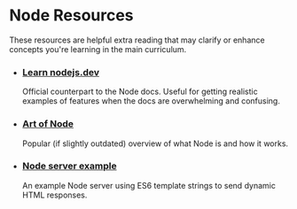 # Node Resources

These resources are helpful extra reading that may clarify or enhance concepts you're learning in the main curriculum.

- ### [Learn nodejs.dev](https://nodejs.dev/learn)
  Official counterpart to the Node docs. Useful for getting realistic examples of features when the docs are overwhelming and confusing.
- ### [Art of Node](https://github.com/maxogden/art-of-node)
  Popular (if slightly outdated) overview of what Node is and how it works.
- ### [Node server example](https://glitch.com/~vanilla-node-templating)
  An example Node server using ES6 template strings to send dynamic HTML responses.
